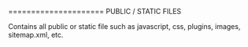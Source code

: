 =====================
PUBLIC / STATIC FILES

Contains all public or static file such as javascript, css, plugins, images, sitemap.xml, etc.